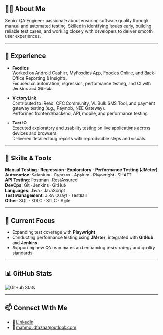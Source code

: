## 👨‍💻 About Me

Senior QA Engineer passionate about ensuring software quality through manual and automated testing. Skilled in identifying issues early, building reliable test cases, and working closely with developers to deliver smooth user experiences.

---

## 🏢 Experience

- **Foodics**  
  Worked on Android Cashier, MyFoodics App, Foodics Online, and Back-Office Reporting & Insights.  
  Focused on automation, regression, performance testing, and CI with Jenkins and GitHub.

- **VictoryLink**  
  Contributed to IRead, CFC Community, VL Bulk SMS Tool, and payment gateway testing (e.g., Paymob, NBE Gateway).  
  Performed frontend/backend, API, mobile, and performance testing.

- **Test IO**  
  Executed exploratory and usability testing on live applications across devices and browsers.  
  Delivered detailed bug reports with reproducible steps and visuals.

---

## 🧰 Skills & Tools

**Manual Testing** · **Regression** · **Exploratory** · **Performance Testing (JMeter)**  
**Automation**: Selenium · Cypress · Appium · Playwright · SHAFT  
**API Testing**: Postman · RestAssured  
**DevOps**: Git · Jenkins · GitHub  
**Languages**: Java · JavaScript  
**Test Management**: JIRA (Xray) · TestRail  
**Other**: SQL · SDLC · STLC · Agile  

---

## 🚀 Current Focus

- Expanding test coverage with **Playwright**  
- Conducting performance testing using **JMeter**, integrated with **GitHub** and **Jenkins**  
- Supporting new QA teammates and enhancing test strategy and quality standards

---

## 📊 GitHub Stats

![GitHub Stats](https://github-readme-stats.vercel.app/api?username=mahmoud-fazaa&show_icons=true&theme=default)

---

## 📫 Connect With Me

- 💼 [LinkedIn](https://www.linkedin.com/in/mahmoud-fazaa/)
- 📧 mahmoudfazaa@outlook.com
